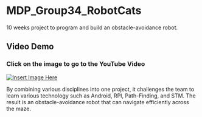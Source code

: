 # MDP_Group34_RobotCats
10 weeks project to program and build an obstacle-avoidance robot. 

## Video Demo
### Click on the image to go to the YouTube Video
[![Insert Image Here](https://user-images.githubusercontent.com/13762085/204751905-fe43fe3a-0187-4634-9951-2607428af7c1.png)](https://youtu.be/fcFpHun6Xqw)

By combining various disciplines into one project, it challenges the team to learn various technology such as Android, RPI, Path-Finding, and STM.
The result is an obstacle-avoidance robot that can navigate efficiently across the maze.
